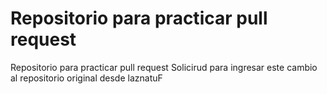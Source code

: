 # Repositorio para practicar pull request
Repositorio para practicar pull request
Solicirud para ingresar este cambio al repositorio original
desde laznatuF
